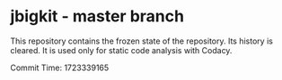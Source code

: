# jbigkit - master branch

This repository contains the frozen state of the repository.
Its history is cleared. It is used only for static code
analysis with Codacy.

Commit Time: 1723339165